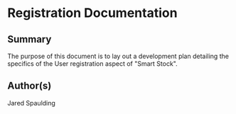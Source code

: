 # Registration Documentation

## Summary
The purpose of this document is to lay out a development plan detailing the specifics of the User registration aspect of "Smart Stock".

## Author(s)
Jared Spaulding 